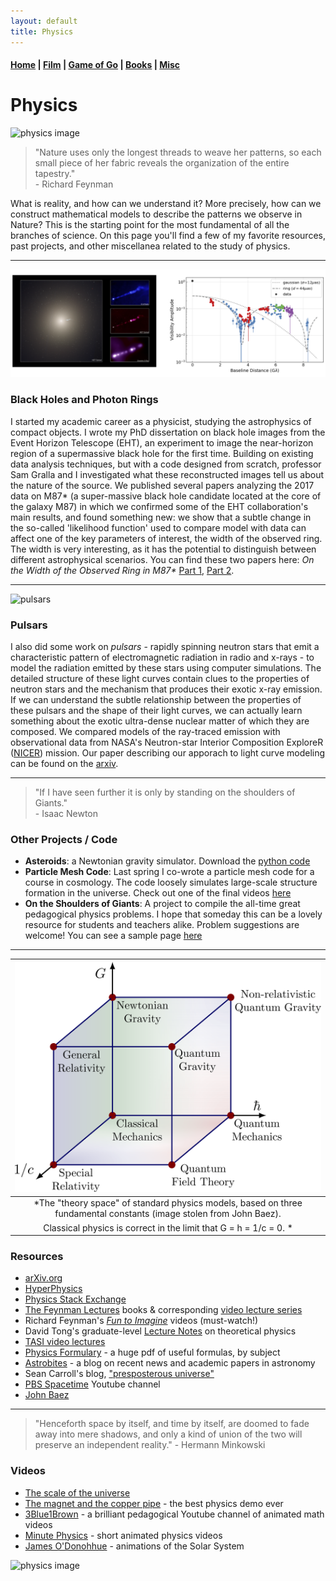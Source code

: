 ```yaml
---
layout: default
title: Physics
---
```


#### [Home](index.md) | [Film](film.md) | [Game of Go](go.md) | [Books](books.md) | [Misc](misc.md)

# Physics

![physics image](/images/physics_diagram.png)


> "Nature uses only the longest threads to weave her patterns, so each small piece of her fabric reveals the organization of the entire tapestry." <br /> - Richard Feynman

What is reality, and how can we understand it? More precisely, how can we construct mathematical models to describe the patterns we observe in Nature? This is the starting point for the most fundamental of all the branches of science. On this page you'll find a few of my favorite resources, past projects, and other miscellanea related to the study of physics.

---

![eht](/images/eht.png)

### Black Holes and Photon Rings

I started my academic career as a physicist, studying the astrophysics of compact objects. I wrote my PhD dissertation on black hole images from the Event Horizon Telescope (EHT), an experiment to image the near-horizon region of a supermassive black hole for the first time. Building on existing data analysis techniques, but with a code designed from scratch, professor Sam Gralla and I investigated what these reconstructed images tell us about the nature of the source. We published several papers analyzing the 2017 data on M87* (a super-massive black hole candidate located at the core of the galaxy M87) in which we confirmed some of the EHT collaboration's main results, and found something new: we show that a subtle change in the so-called 'likelihood function' used to compare model with data can affect one of the key parameters of interest, the width of the observed ring. The width is very interesting, as it has the potential to distinguish between different astrophysical scenarios. You can find these two papers here: _On the Width of the Observed Ring in M87*_ [Part 1](https://arxiv.org/abs/2107.06948), [Part 2](https://arxiv.org/abs/2208.09989).


<!--- I also spent some time working on pulsars. Together with professors [Dimitrios Psaltis](http://xtreme.as.arizona.edu/~dpsaltis/), and [Feryal Ozel](http://xtreme.as.arizona.edu/~fozel/), we compared models of the ray-traced thermal emission from the neutron star surface with observational data from NASA's [NICER](https://www.nasa.gov/nicer) mission, in an effort to improve constraints on the mass-radius relationship of these amazing objects. Our paper on the subject can be found [here](https://arxiv.org/abs/1904.11534).

My research focuses on *pulsars* - rapidly spinning neutron stars that emit a characteristic pattern of electromagnetic radiation in radio and x-rays. Together with professors [Sam Gralla](http://w3.physics.arizona.edu/people/sam-gralla), [Dimitrios Psaltis](http://xtreme.as.arizona.edu/~dpsaltis/), and [Feryal Ozel](http://xtreme.as.arizona.edu/~fozel/), I am using computer simulations to model the radiation emitted by these stars. Hidden in these light curves are clues to the mysteries of the neutron star interior, and the nature of ultra-dense matter beyond the nuclear saturation density. By comparing our models with new observational data from NASA's [NICER](https://www.nasa.gov/nicer) mission, we hope to improve the known constraints on the size, magnetic field, and other fundamental properties of these astounding objects. 

Our first paper can be found on the [arxiv](https://arxiv.org/abs/1904.11534).  -->

---

![pulsars](/images/Fig1_dipole.png)

### Pulsars

I also did some work on *pulsars* - rapidly spinning neutron stars that emit a characteristic pattern of electromagnetic radiation in radio and x-rays - to model the radiation emitted by these stars using computer simulations. The detailed structure of these light curves contain clues to the properties of neutron stars and the mechanism that produces their exotic x-ray emission. If we can understand the subtle relationship between the properties of these pulsars and the shape of their light curves, we can actually learn something about the exotic ultra-dense nuclear matter of which they are composed. We compared models of the ray-traced emission with observational data from NASA's Neutron-star Interior Composition ExploreR ([NICER](https://www.nasa.gov/nicer)) mission. Our paper describing our apporach to light curve modeling can be found on the [arxiv](https://arxiv.org/abs/1904.11534). 

---

> "If I have seen further it is only by standing on the shoulders of Giants." <br /> - Isaac Newton

### Other Projects / Code

* **Asteroids**: a Newtonian gravity simulator. Download the [python code](https://github.com/WSLockhart/Asteroids)
* **Particle Mesh Code**: Last spring I co-wrote a particle mesh code for a course in cosmology. The code loosely simulates large-scale structure formation in the universe. Check out one of the final videos [here](https://www.youtube.com/watch?v=aPW5df8Cvrc)
* **On the Shoulders of Giants**: A project to compile the all-time great pedagogical physics problems. I hope that someday this can be a lovely resource for students and teachers alike. Problem suggestions are welcome! You can see a sample page [here](/docs/TimelessProblems_sample.pdf)

---

| ![theory-space](/images/bronstein_cube.png) |
|:--:| 
| *The "theory space" of standard physics models, based on three fundamental constants (image stolen from John Baez). 
Classical physics is correct in the limit that G = h = 1/c = 0. * |

### Resources

* [arXiv.org](https://arxiv.org/)
* [HyperPhysics](http://hyperphysics.phy-astr.gsu.edu/hbase/index.html)
* [Physics Stack Exchange](https://physics.stackexchange.com/)
* [The Feynman Lectures](http://www.feynmanlectures.caltech.edu/info/) books & corresponding [video lecture series](http://www.cornell.edu/video/playlist/richard-feynman-messenger-lectures)
* Richard Feynman's [*Fun to Imagine*](https://www.youtube.com/playlist?list=PLF68C9368E6723478) videos (must-watch!)
* David Tong's graduate-level [Lecture Notes](http://www.damtp.cam.ac.uk/user/tong/teaching.html) on theoretical physics
* [TASI video lectures](https://physicslearning.colorado.edu/tasi/)
* [Physics Formulary](https://physics.illinois.edu/academics/graduates/physics-formulary.pdf) - a huge pdf of useful formulas, by subject
* [Astrobites](https://astrobites.org/) - a blog on recent news and academic papers in astronomy 
* Sean Carroll's blog, ["presposterous universe"](https://www.preposterousuniverse.com)
* [PBS Spacetime](https://www.youtube.com/channel/UC7_gcs09iThXybpVgjHZ_7g) Youtube channel
* [John Baez](http://math.ucr.edu/home/baez/)

---

> "Henceforth space by itself, and time by itself, are doomed to fade away into mere shadows, 
and only a kind of union of the two will preserve an independent reality."  - Hermann Minkowski

### Videos

* [The scale of the universe](https://www.youtube.com/watch?v=GoW8Tf7hTGA)
* [The magnet and the copper pipe](https://www.youtube.com/watch?v=5BeFoz3Ypo4) - the best physics demo ever
* [3Blue1Brown](https://www.youtube.com/channel/UCYO_jab_esuFRV4b17AJtAw) - a brilliant pedagogical Youtube channel of animated math videos
* [Minute Physics](https://www.youtube.com/@MinutePhysics) - short animated physics videos
* [James O'Donohhue](https://www.youtube.com/channel/UCSaCQr2ppyNUY_kjnWY1yVQ) - animations of the Solar System


![physics image](/images/physics_diagram3.png)

